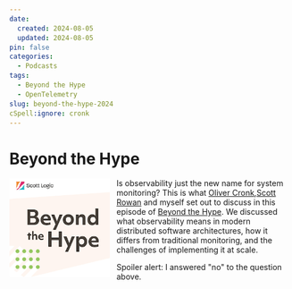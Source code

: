 ```yaml
---
date:
  created: 2024-08-05
  updated: 2024-08-05
pin: false
categories:
  - Podcasts
tags:
  - Beyond the Hype
  - OpenTelemetry
slug: beyond-the-hype-2024
cSpell:ignore: cronk
---
```


# Beyond the Hype

<a href="https://blog.scottlogic.com/2024/08/05/beyond-the-hype-is-observability-just-the-new-name-for-system-monitoring.html">
  <img src="/assets/img/beyond_the_hype.png" alt="Beyond The Hype Logo" style="float: left; width: 180px; margin-right: 12px"/>
</a>

Is observability just the new name for system monitoring? This is what
[Oliver Cronk](https://www.linkedin.com/in/cronky/),[Scott Rowan](https://www.linkedin.com/in/scott-rowan-42bb2a100/)
and myself set out to discuss in this episode of
[Beyond the Hype](https://blog.scottlogic.com/2024/08/05/beyond-the-hype-is-observability-just-the-new-name-for-system-monitoring.html).
We discussed what observability means in modern distributed software architectures, how it differs from traditional
monitoring, and the challenges of implementing it at scale.

Spoiler alert: I answered "no" to the question above.
